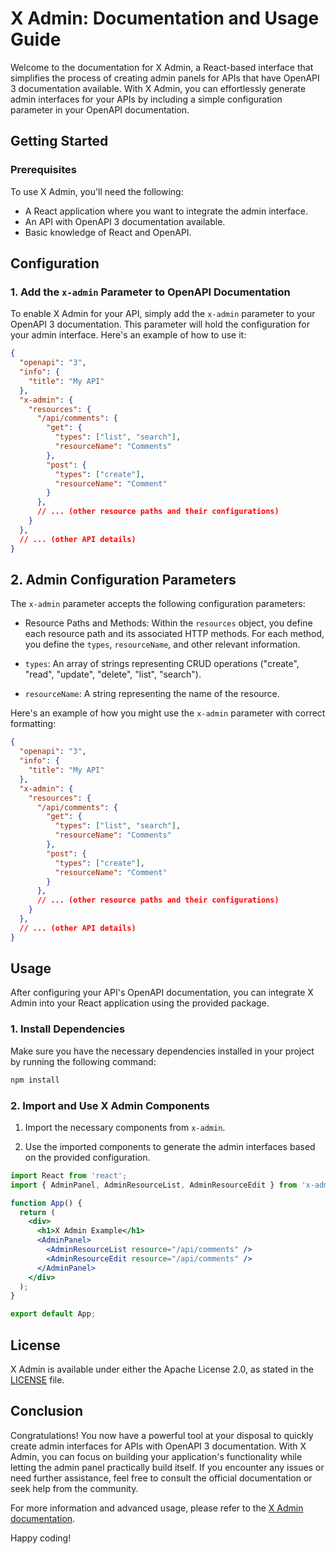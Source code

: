 # X Admin: Documentation and Usage Guide

Welcome to the documentation for X Admin, a React-based interface that simplifies the process of creating admin panels for APIs that have OpenAPI 3 documentation available. With X Admin, you can effortlessly generate admin interfaces for your APIs by including a simple configuration parameter in your OpenAPI documentation.

## Getting Started

### Prerequisites

To use X Admin, you'll need the following:

- A React application where you want to integrate the admin interface.
- An API with OpenAPI 3 documentation available.
- Basic knowledge of React and OpenAPI.

## Configuration

### 1. Add the `x-admin` Parameter to OpenAPI Documentation

To enable X Admin for your API, simply add the `x-admin` parameter to your OpenAPI 3 documentation. This parameter will hold the configuration for your admin interface. Here's an example of how to use it:

```json
{
  "openapi": "3",
  "info": {
    "title": "My API"
  },
  "x-admin": {
    "resources": {
      "/api/comments": {
        "get": {
          "types": ["list", "search"],
          "resourceName": "Comments"
        },
        "post": {
          "types": ["create"],
          "resourceName": "Comment"
        }
      },
      // ... (other resource paths and their configurations)
    }
  },
  // ... (other API details)
} 
```

## 2. Admin Configuration Parameters

The `x-admin` parameter accepts the following configuration parameters:

- Resource Paths and Methods: Within the `resources` object, you define each resource path and its associated HTTP methods. For each method, you define the `types`, `resourceName`, and other relevant information.

- `types`: An array of strings representing CRUD operations ("create", "read", "update", "delete", "list", "search").

- `resourceName`: A string representing the name of the resource.

Here's an example of how you might use the `x-admin` parameter with correct formatting:

```json
{
  "openapi": "3",
  "info": {
    "title": "My API"
  },
  "x-admin": {
    "resources": {
      "/api/comments": {
        "get": {
          "types": ["list", "search"],
          "resourceName": "Comments"
        },
        "post": {
          "types": ["create"],
          "resourceName": "Comment"
        }
      },
      // ... (other resource paths and their configurations)
    }
  },
  // ... (other API details)
}
```

## Usage

After configuring your API's OpenAPI documentation, you can integrate X Admin into your React application using the provided package.

### 1. Install Dependencies

Make sure you have the necessary dependencies installed in your project by running the following command:

```bash
npm install
```

### 2. Import and Use X Admin Components

1. Import the necessary components from `x-admin`.

2. Use the imported components to generate the admin interfaces based on the provided configuration.

```jsx
import React from 'react';
import { AdminPanel, AdminResourceList, AdminResourceEdit } from 'x-admin';

function App() {
  return (
    <div>
      <h1>X Admin Example</h1>
      <AdminPanel>
        <AdminResourceList resource="/api/comments" />
        <AdminResourceEdit resource="/api/comments" />
      </AdminPanel>
    </div>
  );
}

export default App;
```

## License

X Admin is available under either the Apache License 2.0, as stated in the [LICENSE](https://raw.githubusercontent.com/cogup/x-admin/main/LICENSE) file.

## Conclusion

Congratulations! You now have a powerful tool at your disposal to quickly create admin interfaces for APIs with OpenAPI 3 documentation. With X Admin, you can focus on building your application's functionality while letting the admin panel practically build itself. If you encounter any issues or need further assistance, feel free to consult the official documentation or seek help from the community.

For more information and advanced usage, please refer to the [X Admin documentation](https://github.com/cogup/x-admin).

Happy coding!
